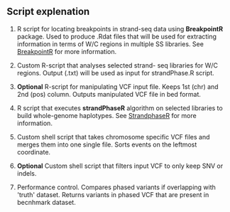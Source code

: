 ## Script explenation

01. R script for locating breakpoints in strand-seq data using **BreakpointR** package. Used to produce .Rdat files that will be used for extracting information in terms of W/C regions in multiple SS libraries. See [BreakpointR](https://github.com/daewoooo/breakpointR) for more information. 

02. Custom R-script that analyses selected strand- seq libraries for W/C regions. Output (.txt) will be used as input for strandPhase.R script.

03. **Optional** R-script for manipulating VCF input file. Keeps 1st (chr) and 2nd (pos) column. Outputs manipulated VCF file in bed format.

04. R script that executes **strandPhaseR** algorithm on selected libraries to build whole-genome haplotypes. See [StrandphaseR](https://github.com/daewoooo/StrandPhaseR) for more information. 

05. Custom shell script that takes chromosome specific VCF files and merges them into one single file. Sorts events on the leftmost coordinate.

06. **Optional** Custom shell script that filters input VCF to only keep SNV or indels.

07. Performance control. Compares phased variants if overlapping with 'truth' dataset. Returns variants in phased VCF that are present in becnhmark dataset. 
